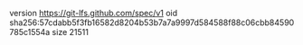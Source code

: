 version https://git-lfs.github.com/spec/v1
oid sha256:57cdabb5f3fb16582d8204b53b7a7a9997d584588f88c06cbb84590785c1554a
size 21511
